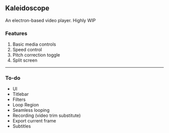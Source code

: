 ## Kaleidoscope

An electron-based video player. Highly WIP

### Features
1. Basic media controls
2. Speed control
3. Pitch correction toggle
4. Split screen

---

### To-do
- UI
- Titlebar
- Filters
- Loop Region
- Seamless looping
- Recording (video trim substitute)
- Export current frame
- Subtitles
